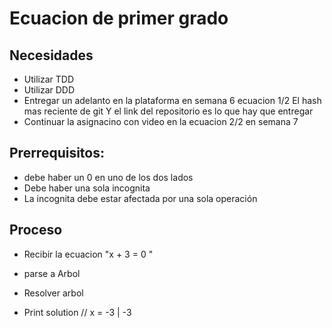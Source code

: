 # Ecuacion de primer grado

## Necesidades
- Utilizar TDD
- Utilizar DDD
- Entregar un adelanto en la plataforma en semana 6 ecuacion 1/2
    El hash mas reciente de git
    Y el link del repositorio es lo que hay que entregar
- Continuar la asignacino con video en la ecuacion 2/2 en semana 7

## Prerrequisitos:
- debe haber un 0 en uno de los dos lados
- Debe haber una sola incognita
- La incognita debe estar afectada por una sola operación


## Proceso

- Recibir la ecuacion "x + 3 = 0 "

- parse a Arbol
- Resolver arbol


- Print solution
    // x = -3 | -3